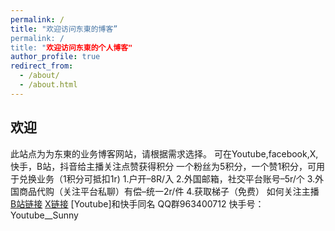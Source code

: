 ```yaml
---
permalink: /
title: "欢迎访问东東的博客”
permalink: /
title: "欢迎访问东東的个人博客"
author_profile: true
redirect_from: 
  - /about/
  - /about.html
---
```


## 欢迎
此站点为为东東的业务博客网站，请根据需求选择。 可在Youtube,facebook,X,快手，B站，抖音给主播关注点赞获得积分 一个粉丝为5积分，一个赞1积分，可用于兑换业务（1积分可抵扣1r)
 1.户开–8R/入
  2.外国邮箱，社交平台账号–5r/个 
  3.外国商品代购（关注平台私聊）有偿–统一2r/件
  4.获取梯子（免费）
如何关注主播
[B站链接](https://space.bilibili.com/3546597388454167?spm_id_from=333.1007.0.0)
[X链接](https://x.com/zhouyijun186128)
[Youtube]和快手同名
QQ群963400712
快手号：Youtube__Sunny
